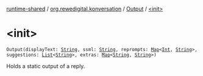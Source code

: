 [runtime-shared](../../index.md) / [org.rewedigital.konversation](../index.md) / [Output](index.md) / [&lt;init&gt;](./-init-.md)

# &lt;init&gt;

`Output(displayText: `[`String`](https://kotlinlang.org/api/latest/jvm/stdlib/kotlin/-string/index.html)`, ssml: `[`String`](https://kotlinlang.org/api/latest/jvm/stdlib/kotlin/-string/index.html)`, reprompts: `[`Map`](https://kotlinlang.org/api/latest/jvm/stdlib/kotlin.collections/-map/index.html)`<`[`Int`](https://kotlinlang.org/api/latest/jvm/stdlib/kotlin/-int/index.html)`, `[`String`](https://kotlinlang.org/api/latest/jvm/stdlib/kotlin/-string/index.html)`>, suggestions: `[`List`](https://kotlinlang.org/api/latest/jvm/stdlib/kotlin.collections/-list/index.html)`<`[`String`](https://kotlinlang.org/api/latest/jvm/stdlib/kotlin/-string/index.html)`>, extras: `[`Map`](https://kotlinlang.org/api/latest/jvm/stdlib/kotlin.collections/-map/index.html)`<`[`String`](https://kotlinlang.org/api/latest/jvm/stdlib/kotlin/-string/index.html)`, `[`String`](https://kotlinlang.org/api/latest/jvm/stdlib/kotlin/-string/index.html)`>)`

Holds a static output of a reply.

